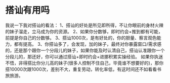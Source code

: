 # 搭讪有用吗

我说一下我对搭讪的看法：
1、搭讪的好处是所见即所得，不让你眼前的身材火辣的妹子溜走，立马成为你的资源。
2、如果你分数够，即时约会+推到都有可能，前提是你自己的分数够。
3、搭讪1000次，是有好处的，你的胆量、察言观色能力，都有提高。
3、你搭讪多了，会发现，加的妹子，最终对你暴露窗口/需求感的，还是那个跟你一个分段儿的妹子，如果你能及时认清自己，搭讪认准跟你一个分段儿的，那还好，你可以通过搭讪+即时约会+进挪积累实操经验。
    如果你执迷不悟，非得搭比你分儿高的妹子(很多人控制不住自己，毕竟谁不想要好的)，那你搭10000次跟1000次，差别不大，重复劳动，转化率低，有这时间还不如看看书旅旅游。
